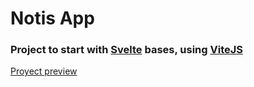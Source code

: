 # Notis App

### Project to start with [Svelte](https://svelte.dev) bases, using [ViteJS](https://vitejs.dev)

[Proyect preview](https://cdn.discordapp.com/attachments/842840007471005696/1066542731045904424/image.png)
